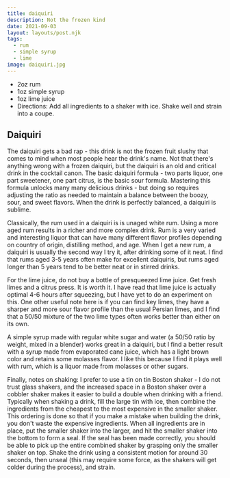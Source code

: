 ```yaml
---
title: daiquiri
description: Not the frozen kind
date: 2021-09-03
layout: layouts/post.njk
tags:
  - rum
  - simple syrup
  - lime
image: daiquiri.jpg
---
```

 - 2oz rum
 - 1oz simple syrup
 - 1oz lime juice
 - Directions: Add all ingredients to a shaker with ice. Shake well and strain into a coupe.

## Daiquiri

The daiquiri gets a bad rap - this drink is not the frozen fruit slushy that comes to mind when most people hear the drink's name. Not that there's anything wrong with a frozen daiquiri, but the daiquiri is an old and critical drink in the cocktail canon. The basic daiquiri formula - two parts liquor, one part sweetener, one part citrus, is the basic sour formula. Mastering this formula unlocks many many delicious drinks - but doing so requires adjusting the ratio as needed to maintain a balance between the boozy, sour, and sweet flavors. When the drink is perfectly balanced, a daiquiri is sublime.

Classically, the rum used in a daiquiri is is unaged white rum. Using a more aged rum results in a richer and more complex drink. Rum is a very varied and interesting liquor that can have many different flavor profiles depending on country of origin, distilling method, and age. When I get a new rum, a daiquiri is usually the second way I try it, after drinking some of it neat. I find that rums aged 3-5 years often make for excellent daiquiris, but rums aged longer than 5 years tend to be better neat or in stirred drinks.

For the lime juice, do not buy a bottle of presqueezed lime juice. Get fresh limes and a citrus press. It is worth it. I have read that lime juice is actually optimal 4-6 hours after squeezing, but I have yet to do an experiment on this. One other useful note here is if you can find key limes, they have a sharper and more sour flavor profile than the usual Persian limes, and I find that a 50/50 mixture of the two lime types often works better than either on its own.

A simple syrup made with regular white sugar and water (a 50/50 ratio by weight, mixed in a blender) works great in a daiquiri, but I find a better result with a syrup made from evaporated cane juice, which has a light brown color and retains some molasses flavor. I like this because I find it plays well with rum, which is a liquor made from molasses or other sugars.

Finally, notes on shaking: I prefer to use a tin on tin Boston shaker - I do not trust glass shakers, and the increased space in a Boston shaker over a cobbler shaker makes it easier to build a double when drinking with a friend. Typically when shaking a drink, fill the large tin with ice, then combine the ingredients from the cheapest to the most expensive in the smaller shaker. This ordering is done so that if you make a mistake when building the drink, you don't waste the expensive ingredients. When all ingredients are in place, put the smaller shaker into the larger, and hit the smaller shaker into the bottom to form a seal. If the seal has been made correctly, you should be able to pick up the entire combined shaker by grasping only the smaller shaker on top. Shake the drink using a consistent motion for around 30 seconds, then unseal (this may require some force, as the shakers will get colder during the process), and strain.
